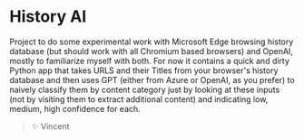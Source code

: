 # History AI

Project to do some experimental work with Microsoft Edge browsing history database (but should work with all Chromium based browsers) and OpenAI, mostly to familiarize myself with both. For now it contains a quick and dirty Python app that takes URLS and their Titles from your browser's history database and then uses GPT (either from Azure or OpenAI, as you prefer) to naively classify them by content category just by looking at these inputs (not by visiting them to extract additional content) and indicating low, medium, high confidence for each. 


> ✨ Vincent



